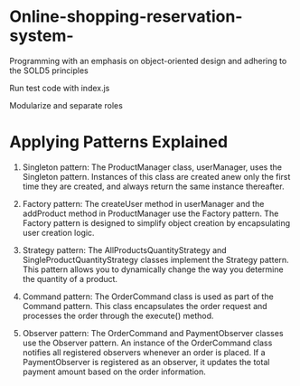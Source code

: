# Online-shopping-reservation-system-
Programming with an emphasis on object-oriented design and adhering to the SOLD5 principles 


Run test code with index.js   

Modularize and separate roles


# Applying Patterns Explained 
1. Singleton pattern: The ProductManager class, userManager, uses the Singleton pattern. 
   Instances of this class are created anew only the first time they are created, and always return the same instance thereafter.

2. Factory pattern: The createUser method in userManager and the addProduct method in ProductManager use the Factory pattern. 
   The Factory pattern is designed to simplify object creation by encapsulating user creation logic.

3. Strategy pattern: The AllProductsQuantityStrategy and SingleProductQuantityStrategy classes implement the Strategy pattern.
   This pattern allows you to dynamically change the way you determine the quantity of a product.

4. Command pattern: The OrderCommand class is used as part of the Command pattern.
   This class encapsulates the order request and processes the order through the execute() method.

5. Observer pattern: The OrderCommand and PaymentObserver classes use the Observer pattern. 
   An instance of the OrderCommand class notifies all registered observers whenever an order is placed. 
   If a PaymentObserver is registered as an observer, it updates the total payment amount based on the order information.
